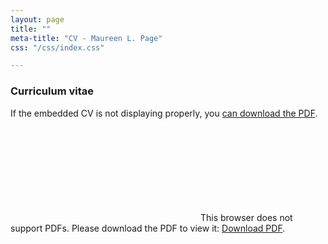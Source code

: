 ```yaml
---
layout: page
title: ""
meta-title: "CV - Maureen L. Page"
css: "/css/index.css"

---
```


### Curriculum vitae 

If the embedded CV is not displaying properly, you [can download the PDF](/pdfs/MaureenPage_CV_Fall2019.pdf). 

<object data="/pdfs/MaureenPage_CV_Fall2019.pdf" type="application/pdf" width="800px" height="800px">
    <embed src="/pdfs/MaureenPage_CV_Fall2019.pdf">
        This browser does not support PDFs. Please download the PDF to view it: <a href="/pdfs/MaureenPage_CV_Fall2019.pdf">Download PDF</a>.</p>
    </embed>
</object>